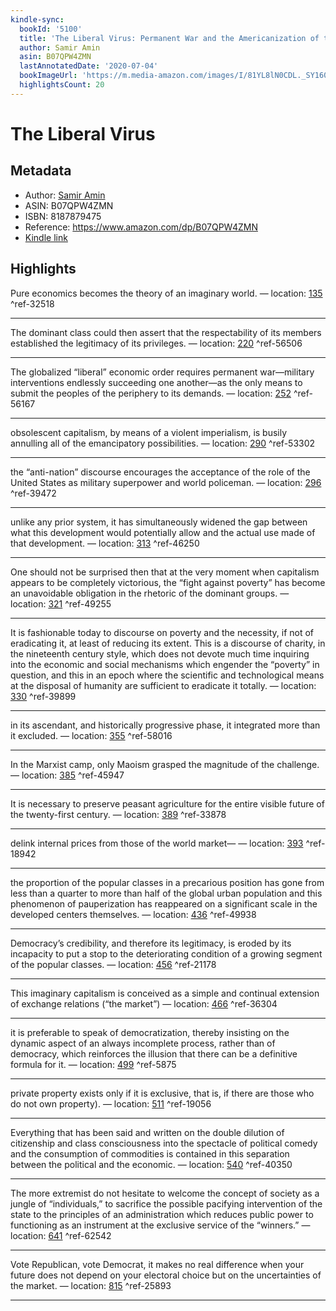 ```yaml
---
kindle-sync:
  bookId: '5100'
  title: 'The Liberal Virus: Permanent War and the Americanization of the World'
  author: Samir Amin
  asin: B07QPW4ZMN
  lastAnnotatedDate: '2020-07-04'
  bookImageUrl: 'https://m.media-amazon.com/images/I/81YL8lN0CDL._SY160.jpg'
  highlightsCount: 20
---
```

# The Liberal Virus
## Metadata
* Author: [Samir Amin](https://www.amazon.com/Samir-Amin/e/B000AP7V4S/ref=dp_byline_cont_ebooks_1)
* ASIN: B07QPW4ZMN
* ISBN: 8187879475
* Reference: https://www.amazon.com/dp/B07QPW4ZMN
* [Kindle link](kindle://book?action=open&asin=B07QPW4ZMN)

## Highlights
Pure economics becomes the theory of an imaginary world. — location: [135](kindle://book?action=open&asin=B07QPW4ZMN&location=135) ^ref-32518

---
The dominant class could then assert that the respectability of its members established the legitimacy of its privileges. — location: [220](kindle://book?action=open&asin=B07QPW4ZMN&location=220) ^ref-56506

---
The globalized “liberal” economic order requires permanent war—military interventions endlessly succeeding one another—as the only means to submit the peoples of the periphery to its demands. — location: [252](kindle://book?action=open&asin=B07QPW4ZMN&location=252) ^ref-56167

---
obsolescent capitalism, by means of a violent imperialism, is busily annulling all of the emancipatory possibilities. — location: [290](kindle://book?action=open&asin=B07QPW4ZMN&location=290) ^ref-53302

---
the “anti-nation” discourse encourages the acceptance of the role of the United States as military superpower and world policeman. — location: [296](kindle://book?action=open&asin=B07QPW4ZMN&location=296) ^ref-39472

---
unlike any prior system, it has simultaneously widened the gap between what this development would potentially allow and the actual use made of that development. — location: [313](kindle://book?action=open&asin=B07QPW4ZMN&location=313) ^ref-46250

---
One should not be surprised then that at the very moment when capitalism appears to be completely victorious, the “fight against poverty” has become an unavoidable obligation in the rhetoric of the dominant groups. — location: [321](kindle://book?action=open&asin=B07QPW4ZMN&location=321) ^ref-49255

---
It is fashionable today to discourse on poverty and the necessity, if not of eradicating it, at least of reducing its extent. This is a discourse of charity, in the nineteenth century style, which does not devote much time inquiring into the economic and social mechanisms which engender the “poverty” in question, and this in an epoch where the scientific and technological means at the disposal of humanity are sufficient to eradicate it totally. — location: [330](kindle://book?action=open&asin=B07QPW4ZMN&location=330) ^ref-39899

---
in its ascendant, and historically progressive phase, it integrated more than it excluded. — location: [355](kindle://book?action=open&asin=B07QPW4ZMN&location=355) ^ref-58016

---
In the Marxist camp, only Maoism grasped the magnitude of the challenge. — location: [385](kindle://book?action=open&asin=B07QPW4ZMN&location=385) ^ref-45947

---
It is necessary to preserve peasant agriculture for the entire visible future of the twenty-first century. — location: [389](kindle://book?action=open&asin=B07QPW4ZMN&location=389) ^ref-33878

---
delink internal prices from those of the world market— — location: [393](kindle://book?action=open&asin=B07QPW4ZMN&location=393) ^ref-18942

---
the proportion of the popular classes in a precarious position has gone from less than a quarter to more than half of the global urban population and this phenomenon of pauperization has reappeared on a significant scale in the developed centers themselves. — location: [436](kindle://book?action=open&asin=B07QPW4ZMN&location=436) ^ref-49938

---
Democracy’s credibility, and therefore its legitimacy, is eroded by its incapacity to put a stop to the deteriorating condition of a growing segment of the popular classes. — location: [456](kindle://book?action=open&asin=B07QPW4ZMN&location=456) ^ref-21178

---
This imaginary capitalism is conceived as a simple and continual extension of exchange relations (“the market”) — location: [466](kindle://book?action=open&asin=B07QPW4ZMN&location=466) ^ref-36304

---
it is preferable to speak of democratization, thereby insisting on the dynamic aspect of an always incomplete process, rather than of democracy, which reinforces the illusion that there can be a definitive formula for it. — location: [499](kindle://book?action=open&asin=B07QPW4ZMN&location=499) ^ref-5875

---
private property exists only if it is exclusive, that is, if there are those who do not own property). — location: [511](kindle://book?action=open&asin=B07QPW4ZMN&location=511) ^ref-19056

---
Everything that has been said and written on the double dilution of citizenship and class consciousness into the spectacle of political comedy and the consumption of commodities is contained in this separation between the political and the economic. — location: [540](kindle://book?action=open&asin=B07QPW4ZMN&location=540) ^ref-40350

---
The more extremist do not hesitate to welcome the concept of society as a jungle of “individuals,” to sacrifice the possible pacifying intervention of the state to the principles of an administration which reduces public power to functioning as an instrument at the exclusive service of the “winners.” — location: [641](kindle://book?action=open&asin=B07QPW4ZMN&location=641) ^ref-62542

---
Vote Republican, vote Democrat, it makes no real difference when your future does not depend on your electoral choice but on the uncertainties of the market. — location: [815](kindle://book?action=open&asin=B07QPW4ZMN&location=815) ^ref-25893

---
